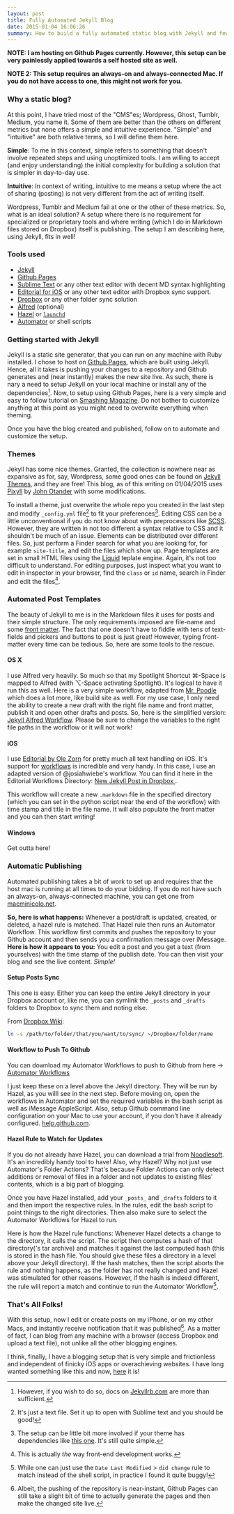 ```yaml
---
layout: post
title: Fully Automated Jekyll Blog
date: 2015-01-04 16:06:26
summary: How to build a fully automated static blog with Jekyll and few other nice utilities running on your Mac.
---
```


**NOTE: I am hosting on Github Pages currently. However, this setup can be very painlessly applied towards a self hosted site as well.**

**NOTE 2: This setup requires an always-on and always-connected Mac. If you do not have access to one, this might not work for you.**

### Why a static blog?

At this point, I have tried most of the "CMS"es; Wordpress, Ghost, Tumblr, Medium, you name it. Some of them are better than the others on different metrics but none offers a simple and intuitive experience. "Simple" and "intuitive" are both relative terms, so I will define them here. 

**Simple**: To me in this context, simple refers to something that doesn't involve repeated steps and using unoptimized tools. I am willing to accept (and enjoy understanding) the initial complexity for building a solution that is simpler in day-to-day use.

**Intuitive**: In context of writing, intuitive to me means a setup where the act of sharing (posting) is not very different from the act of writing itself. 

Wordpress, Tumblr and Medium fail at one or the other of these metrics. So, what is an ideal solution? A setup where there is no requirement for specialized or proprietary tools and where writing (which I do in Markdown files stored on Dropbox) itself is publishing. The setup I am describing here, using Jekyll, fits in well!

### Tools used

* [Jekyll](http://jekyllrb.com)
* [Github Pages](https://pages.github.com)
* [Sublime Text](http://www.sublimetext.com/3) or any other text editor with decent MD syntax highlighting
* [Editorial for iOS](http://omz-software.com/editorial/) or any other text editor with Dropbox sync support.
* [Dropbox](https://www.dropbox.com) or any other folder sync solution
* [Alfred](http://www.alfredapp.com) (optional)
* [Hazel](http://www.noodlesoft.com/hazel.php) or [`launchd`](http://launchd.info)
* [Automator](http://support.apple.com/en-us/HT2488) or shell scripts

### Getting started with Jekyll

Jekyll is a static site generator, that you can run on any machine with Ruby installed. I chose to host on [Github Pages](https://pages.github.com), which are built using Jekyll. Hence, all it takes is pushing your changes to a repository and Github generates and (near instantly) makes the new site live. As such, there is nary a need to setup Jekyll on your local machine or install any of the dependencies[^fn-1]. Now, to setup using Github Pages, here is a very simple and easy to follow tutorial on [Smashing Magazine](http://www.smashingmagazine.com/2014/08/01/build-blog-jekyll-github-pages/). Do not bother to customize anything at this point as you might need to overwrite everything when theming.

Once you have the blog created and published, follow on to automate and customize the setup.

### Themes

Jekyll has some nice themes. Granted, the collection is nowhere near as expansive as for, say, Wordpress, some good ones can be found on [Jekyll Themes](http://jekyllthemes.org), and they are free! This blog, as of this writing on 01/04/2015 uses [Pixyll](http://jekyllthemes.org/themes/pixyll/) by [John Otander](http://johnotander.com) with some modifications.

To install a theme, just overwrite the whole repo you created in the last step and modify `_config.yml` file[^fn-2] to fit your preferences[^fn-3]. Editing CSS can be a little unconventional if you do not know about with preprocessors like [SCSS](http://sass-lang.com). However, they are written in not too different a syntax relative to CSS and it shouldn't be much of an issue. Elements can be distributed over different files. So, just perform a Finder search for what you are looking for, for example `site-title`, and edit the files which show up. Page templates are set in small HTML files using the [Liquid](https://github.com/Shopify/liquid/wiki) teplate engine. Again, it's not too difficult to understand. For editing purposes, just inspect what you want to edit in inspector in your browser, find the `class` or `id` name, search in Finder and edit the files[^fn-4].

### Automated Post Templates

The beauty of Jekyll to me is in the Markdown files it uses for posts and their simple structure. The only requirements imposed are file-name and some [front matter](http://jekyllrb.com/docs/frontmatter/). The fact that one doesn't have to fiddle with tens of text-fields and pickers and buttons to post is just great! However, typing front-matter every time can be tedious. So, here are some tools to the rescue.

#### OS X
I use Alfred very heavily. So much so that my Spotlight Shortcut ⌘-Space is mapped to Alfred (with ⌥-Space activating Spotlight). It's logical to have it run this as well. Here is a very simple workflow, adapted from [Mr. Poodle](http://frederikvoigt.de/2014/07/08/Mr-Poole---An-Alfred-Workflow-for-Jekyll-Sites/) which does a lot more, like build site as well. For my use case, I only need the ability to create a new draft with the right file name and front matter, publish it and open other drafts and posts. So, here is the simplified version: [Jekyll Alfred Workflow](http://culturedpixel.com/uploads/Jekyll.alfredworkflow). Please be sure to change the variables to the right file paths in the workflow or it will not work!

#### iOS
I use [Editorial by Ole Zorn](http://omz-software.com/editorial/) for pretty much all text handling on iOS. It's support for [workflows](http://www.editorial-workflows.com) is incredible and very handy. In this case, I use an adapted version of @josiahwiebe's workflow. You can find it here in the Editorial Workflows Directory: [New Jekyll Post in Dropbox ](http://www.editorial-workflows.com/workflow/5797754072727552/auAEu7A0Rmg).

This workflow will create a new `.markdown` file in the specified directory (which you can set in the python script near the end of the workflow) with time stamp and title in the file name. It will also populate the front matter and you can then start writing!

#### Windows
Get outta here!

### Automatic Publishing

Automated publishing takes a bit of work to set up and requires that the host mac is running at all times to do your bidding. If you do not have such an always-on, always-connected machine, you can get one from [macminicolo.net](http://www.macminicolo.net/). 

**So, here is what happens:** Whenever a post/draft is updated, created, or deleted, a hazel rule is matched. That Hazel rule then runs an Automator Workflow. This workflow first commits and pushes the repository to your Github account and then sends you a confirmation message over iMessage.
**Here is how it appears to you:** You edit a post and you get a text (from yourselves) with the time stamp of the publish date. You can then visit your blog and see the live content. *Simple!*

#### Setup Posts Sync
This one is easy. Either you can keep the entire Jekyll directory in your Dropbox account or, like me, you can symlink the `_posts` and `_drafts` folders to Dropbox to sync them and noting else.

From [Dropbox Wiki](http://www.dropboxwiki.com/tips-and-tricks/sync-other-folders#Mac_OS_X):

```sh
ln -s /path/to/folder/that/you/want/to/sync/ ~/Dropbox/folder/name
```


#### Workflow to Push To Github
You can download my Automator Workflows to push to Github from here → [Automator Workflows](http://culturedpixel.com/uploads/Github%20Push%20Workflows.zip)

I just keep these on a level above the Jekyll directory. They will be run by Hazel, as you willl see in the next step. Before moving on, open the workflows in Automator and set the required variables in the bash script as well as iMessage AppleScript. Also, setup Github command line configuration on your Mac to use your account, if you don't have it already configured. [help.github.com](https://help.github.com/articles/set-up-git/).

#### Hazel Rule to Watch for Updates
If you do not already have Hazel, you can download a trial from [Noodlesoft](http://www.noodlesoft.com/hazel.php). It's an incredibly handy tool to have! Also, why Hazel? Why not just use Automator's Folder Actions? That's because Folder Actions can only detect additions or removal of files in a folder and not updates to existing files' contents, which is a big part of blogging.

Once you have Hazel installed, add your `_posts_` and `_drafts` folders to it and then import the respective rules. In the rules, edit the bash script to point things to the right directories. Then also make sure to select the Automator Workflows for Hazel to run.

Here is how the Hazel rule functions: Whenever Hazel detects a change to the directory, it calls the script. The script then computes a hash of that directory('s tar archive) and matches it against the last computed hash (this is stored in the hash file. You should give these files a directory in a level above your Jekyll directory). If the hash matches, then the script aborts the rule and nothing happens, as the folder has not really changed and Hazel was stimulated for other reasons. However, if the hash is indeed different, the rule will report a match and continue to run the Automator Workflow[^fn-5]. 

### That's All Folks!
With this setup, now I edit or create posts on my iPhone, or on my other Macs, and instantly receive notification that it was published[^fn-6]. As a matter of fact, I can blog from any machine with a browser (access Dropbox and upload a text file), not unlike all the other blogging engines.

I think, finally, I have a blogging setup that is very simple and frictionless and independent of finicky iOS apps or overachieving  websites. I have long wanted something like this and now, [here](https://github.com/gravicle/gravicle.github.io) it is!

[^fn-1]: However, if you wish to do so, docs on [Jekyllrb.com](http://jekyllrb.com/docs/home/) are more than sufficient.
[^fn-2]: It's just a text file. Set it up to open with Sublime text and you should be good!
[^fn-3]: The setup can be little bit more involved if your theme has dependencies like [this one](https://mademistakes.com/articles/minimal-mistakes-jekyll-theme/#installation). It's still quite simple.
[^fn-4]: This is actually *the* way front-end development works.
[^fn-5]: While one can just use the `Date Last Modified` > `did change` rule to match instead of the shell script, in practice I found it quite buggy!
[^fn-6]: Albeit, the pushing of the repository is near-instant, Github Pages can still take a slight bit of time to actually generate the pages and then make the changed site live.